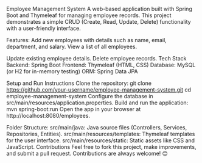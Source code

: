Employee Management System
A web-based application built with Spring Boot and Thymeleaf for managing employee records. This project demonstrates a simple CRUD (Create, Read, Update, Delete) functionality with a user-friendly interface.

Features:
Add new employees with details such as name, email, department, and salary.
View a list of all employees.

Update existing employee details.
Delete employee records.
Tech Stack
Backend: Spring Boot
Frontend: Thymeleaf (HTML, CSS)
Database: MySQL (or H2 for in-memory testing)
ORM: Spring Data JPA

Setup and Run Instructions
Clone the repository:
git clone https://github.com/your-username/employee-management-system.git
cd employee-management-system
Configure the database in src/main/resources/application.properties.
Build and run the application:
mvn spring-boot:run
Open the app in your browser at http://localhost:8080/employees.

Folder Structure:
src/main/java: Java source files (Controllers, Services, Repositories, Entities).
src/main/resources/templates: Thymeleaf templates for the user interface.
src/main/resources/static: Static assets like CSS and JavaScript.
Contributions
Feel free to fork this project, make improvements, and submit a pull request. Contributions are always welcome! 😊

